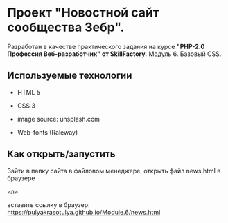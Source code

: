 # Проект "Новостной сайт сообщества Зебр".

Разработан в качестве практического задания на курсе <strong>"PHP-2.0 Профессия Веб-разработчик" от SkillFactory.</strong> Модуль 6. Базовый CSS.

## Используемые технологии

* HTML 5

* CSS 3

* image source: unsplash.com

* Web-fonts (Raleway)

## Как открыть/запустить

Зайти в папку сайта в файловом менеджере, открыть файл news.html в браузере

или

вставить ссылку в браузер: https://pulyakrasotulya.github.io/Module.6/news.html
